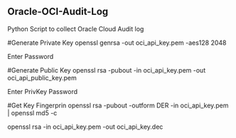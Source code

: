 ## Oracle-OCI-Audit-Log
Python Script to collect Oracle Cloud Audit log

#Generate Private Key
openssl genrsa -out oci_api_key.pem -aes128 2048

Enter Password

#Generate Public Key
openssl rsa -pubout -in oci_api_key.pem -out oci_api_public_key.pem

Enter PrivKey Password

#Get Key Fingerprin
openssl rsa -pubout -outform DER -in oci_api_key.pem | openssl md5 -c

openssl rsa -in oci_api_key.pem -out oci_api_key.dec


